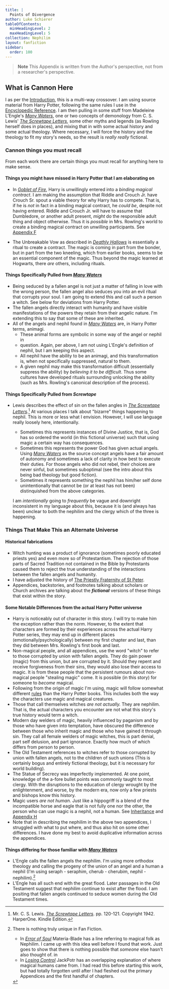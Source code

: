 ```yaml
---
title: |
  Points of Divergence
author: Luke Schierer
tableOfContents:
  minHeadingLevel: 2
  maxHeadingLevel: 5
collection: Nephilim
layout: fanfiction
sidebar:
  order: 100
---
```

> **Note**
> This Appendix is written from the Author's perspective, not from a researcher's perspective.

## What is Cannon Here

I as per the [Introduction], this is a multi-way crossover. I am using
source material from Harry Potter, following the same rules I use in
the [Encyclopedic Reference].  I am then pulling in some stuff from
Madeleine L’Engle's _[Many Waters][MW]_, one or two concepts of demonology
from C. S. Lewis' _[The Screwtape Letters][TSL]_, some other myths and legends
(as Rowling herself does in places), and mixing that in with some actual history
and some actual theology.  Where necessary, I will force the history and the
theology to fit my story's needs, so the result is *really really* fictional.

### Cannon things you must recall

From each work there are certain things you must recall for anything here
to make sense.

#### Things you might have missed in Harry Potter that I am elaborating on

* In _[Goblet of Fire][]_, Harry is unwillingly entered into a *binding magical
  contract*.  I am making the assumption that Riddle and Crouch Jr. have Crouch
  Sr. spout a viable theory for why Harry has to compete.  That is, if he is
  *not* in fact in a binding magical contract, he *could be*, despite not
  having entered.  Riddle and Crouch Jr. will have to assume that Dumbledore,
  or another adult present, *might* do the responsible adult thing and object
  otherwise.  Thus it is *possible* in Mrs. Rowling's world to create a binding
  magical contract on unwilling participants.  See [Appendix F][AF]
* The Unbreakable Vow as described in _[Deathly Hallows][]_ is essentially a
  ritual to create a contract.  The magic is coming in part from the bonder, but
  in part from the two kneeling, which from earlier books, seems to be an
  essential component of the magic.  Thus beyond the magic learned at Hogwarts,
  there *are* others, including rituals.

    [AF]: <../Magical Contracts/>

[Goblet of Fire]: <https://www.goodreads.com/book/show/6.Harry_Potter_and_the_Goblet_of_Fire>

[Deathly Hallows]: <https://www.goodreads.com/book/show/136251.Harry_Potter_and_the_Deathly_Hallows>

#### Things Specifically Pulled from _[Many Waters][MW]_

* Being seduced by a fallen angel is not just a matter of falling in love with
  the wrong person, the fallen angel also seduces you into an evil ritual that
  corrupts your soul. I am going to extend this and call such a person a witch.
  See below for deviations from Harry Potter.
* The fallen angels directly interact with humanity and have visible
  manifestations of the powers they retain from their angelic nature.  I'm
  extending this to say that some of these are inherited.
* All of the angels and nephil found in _[Many Waters][MW]_ are, in Harry Potter
  terms, animagi.
  * These animal forms are symbolic in some way of the angel or nephil in
  * question.  Again, per above, I am not using L'Engle's definition of nephil,
    but I am keeping this aspect.
  * All nephil have the ability to be an animagi, and this transformation is,
    when not specifically suppressed, natural to them.
  * A given nephil may make this transformation difficult (essentially suppress
	the ability) by *believing it to be difficult*.  Thus some cultures have
	developed rituals surrounding unlocking the ability (such as Mrs. Rowling's
	canonical description of the process).

#### Things Specifically Pulled from _Screwtape_

* Lewis describes the effect of sin on the fallen angles in _[The Screwtape
  Letters][TSL2]_.[^210408-1]  At various places I talk about "bizarre" things
  happening to nephil.  This is more or less what I envision.  However, I will
  use language really loosely here, intentionally.
  * Sometimes this represents instances of Divine Justice, that is, God has so
    ordered the world (in this fictional universe) such that using magic a
    certain way has consequences.
  * Sometimes this represents the power God has given actual angels.  Using
    _[Many Waters][MW]_ as the source concept angels have a fair amount of
    autonomy and sometimes a lack of clarity in how best to execute their
    duties.  For those angels who did not rebel, their choices are never
    sinful, but sometimes suboptimal (see the intro about this being bad
    theology but good fiction).
  * Sometimes it represents something the nephil has him/her self done
    unintentionally that cannot be (or at least has not been) distinquished
    from the above categories.

  I am *intentionally* going to *frequently* be vague and downright
  inconsistent in my language about this, because it is (and always has been)
  unclear to both the nephilim and the clergy which of the three is happening.

### Things That Make This an Alternate Universe

#### Historical fabrications

* Witch hunting was a product of ignorance (sometimes poorly educated priests
  yes) and even more so of Protestantism.  The rejection of those parts of
  Sacred Tradition not contained in the Bible by Protestants caused them to
  reject the true understanding of the interactions between the fallen angels
  and humanity.
* I have adjusted the history of [The Priestly Fraternity of St Peter][FSSP].
* Appendices, backstories, and footnotes talking about scholars or Church archives are talking about the **_fictional_** versions of these things that exist within the story.

#### Some Notable Differences from the actual Harry Potter universe

* Harry is noticeably out of character in this story.  I will try to make him
  the exception rather than the norm.  However, to the extent that characters
  are formed by their experiences across the actual Harry Potter series, they
  may end up in different places (emotionally/psychologically) between my first
  chapter and last, than they did between Mrs. Rowling's first book and last.
* Non-magical people, and all appendices, use the word "witch" to refer to
  those corrupted by union with fallen angels.  They do gain power (magic) from this union, but are corrupted by it.  Should they repent and receive forgiveness from their sins, they would also lose their access to magic.  It is from these people that the persistent rumours about non-magical people "stealing magic" come.  It is possible (in this story) for someone to *become* magical.
* Following from the origin of magic I'm using, magic will follow somewhat
  different [rules][ab] than the Harry Potter books. This includes both the
  way the characters use magic and magical creatures.
* Those that call themselves witches *are not actually.*  They are nephilim.
  That is, the actual characters you encounter are not what this story's true
  history would term a witch.
* Modern day welders of magic, heavily influenced by paganism and by those who
  have given into temptation, have obscured the difference between those who
  inherit magic and those who have gained it through sin. They call all female
  welders of magic witches, this is part denial, part self delusion, and part
  ignorance. Exactly how much of which differs from person to person.
* The Old Testament references to witches refer to those corrupted by union with
  fallen angels, not to the children of such unions (This is certainly bogus and
  entirely fictional theology, but it is necessary for world building).
* The Statue of Secrecy was imperfectly implemented.  At one point, knowledge of
  the a-fore bullet points was commonly taught to most clergy.  With the
  disruptions to the education of clergy wrought by the enlightenment, and
  worse, by the modern era, now only a few priests and bishops know this
  history.
* Magic users *are not human.*  Just like a hippogriff is a blend of the
  incompatible horse and eagle that is not fully one nor the other, the person
  who can use magic is a nephil, not a human.  See [Inheritance] and [Appendix H][ah]
* Note that in describing the nephilim in  the above two appendices, I
  struggled with what to put where, and thus also hit on some other
  differences.  I have done my best to avoid duplicative information across the appendices.

#### Things differing for those familiar with _[Many Waters][MW]_

* L'Engle calls the fallen angels the nephilim.  I'm using more orthodox
  theology and calling the progeny of the union of an angel and a human a nephil
  (I'm using seraph - seraphim, cherub - cherubim, nephil -
  nephilim).[^211201-1]
* L'Engle has all such end with the great flood.  Later passages in the Old
  Testament suggest that nephilim continue to exist after the flood.  I am
  positing that fallen angels continued to seduce women during the Old Testament
  times.

[ab]: <../../Appendices/Rules of Magic/>

[af]: <../../Appendices/Magical Contracts/>

[ah]: <../../Appendices/appendix_h>

[Inheritance]: <../Inheritance/>

[FWoaO1]: <https://archiveofourown.org/works/28507302>

[MW]: <https://wikipedia.org/wiki/Many_Waters>

[MW2]: <https://wikipedia.org/wiki/Many_Waters>

[MW3]: <https://wikipedia.org/wiki/Many_Waters>

[TSL]: <https://archive.org/details/in.ernet.dli.2015.86985>

[TSL2]: <https://archive.org/details/in.ernet.dli.2015.86985>

[TSL3]: <https://archive.org/details/in.ernet.dli.2015.86985>

[Introduction]: <../../Introduction>

[Encyclopedic Reference]: </Harrypedia/>

[FSSP]: <../FSSP/>

[^211201-1]: There is nothing truly unique in Fan Fiction.
    * In _[Error of Soul](https://www.fanfiction.net/s/8490518)_
      Materia-Blade has a line referring to magical folk as Nephilim.  I came up
      with this idea well before I found that work.  Just goes to show that there
      is nothing possible that *someone* else hasn't also thought of. in
    * In _[Losing Control](https://www.fanfiction.net/s/9157305)_
      JackPotr has an overlapping explanation of where magical humans came
      from.  I had read this before starting this work, but had totally
      forgotten until after I had fleshed out the primary Appendices and the
      first handful of chapters.

[^210408-1]: Mr. C. S. Lewis. _[The Screwtape Letters][TSL3]_. pp. 120-121.
  Copyright 1942. HarperOne. Kindle Edition.

[^220628-1]: Mrs. J. K. Rowling. _[Short Stories from Hogwarts of Heroism, Hardship and Dangerous Hobbies](https://www.goodreads.com/book/show/31538635-short-stories-from-hogwarts-of-heroism-hardship-and-dangerous-hobbies)_
    p. 20-22. © 2016 Pottermore Publishing. American Kindle Edition.

[^220628-2]: Mrs. J. K. Rowling. _[Uagadou](https://www.rowlingindex.org/work/pmuag/)_
    [The J.K. Rowling Index](https://www.rowlingindex.org/).  Publication Date: 2016-01-31. Last Viewed: 2022-06-28.
